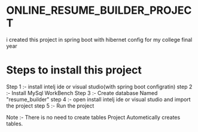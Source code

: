 # ONLINE_RESUME_BUILDER_PROJECT
i created this project in spring boot with hibernet config for my college final year 


# Steps to install this project

Step 1 :- install intelj ide or visual studio(with spring boot configratin)
step 2 :- Install MySql WorkBench 
Step 3 :- Create database Named "resume_builder"
step 4 :- open install intelj ide or visual studio and import the project
step 5 :- Run the project


Note :- There is no need to create tables Project Autometically creates tables.